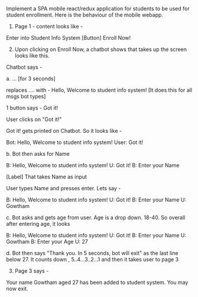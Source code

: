 Implement a SPA mobile react/redux application for students to be used for student enrollment. Here is the behaviour of the mobile webapp. 

1. Page 1 - content looks like - 

Enter into Student Info System
[Button] Enroll Now!


2. Upon clicking on Enroll Now, a chatbot shows that takes up the screen looks like this.

Chatbot says - 

a.
... [for 3 seconds]

replaces .... with - Hello, Welcome to student info system! [It does this for all msgs bot types]

1 button says - Got it!

User clicks on "Got it!"

Got it! gets printed on Chatbot. So it looks like - 


Bot: Hello, Welcome to student info system!
User: Got it!

b. Bot then asks for Name

B: Hello, Welcome to student info system!
U: Got it!
B: Enter your Name

[Label] That takes Name as input

User types Name and presses enter. Lets say - 


B: Hello, Welcome to student info system!
U: Got it!
B: Enter your Name
U: Gowtham

c. Bot asks and gets age from user. Age is a drop down. 18-40.
So overall after entering age, it looks 

B: Hello, Welcome to student info system!
U: Got it!
B: Enter your Name
U: Gowtham
B: Enter your Age
U: 27


d. Bot then says "Thank you. In 5 seconds, bot will exit" as the last line below 27. It counts down , 5..4...3..2...1 and then it takes user to page 3


3. Page 3 says - 

Your name Gowtham aged 27 has been added to student system. You may now exit.


